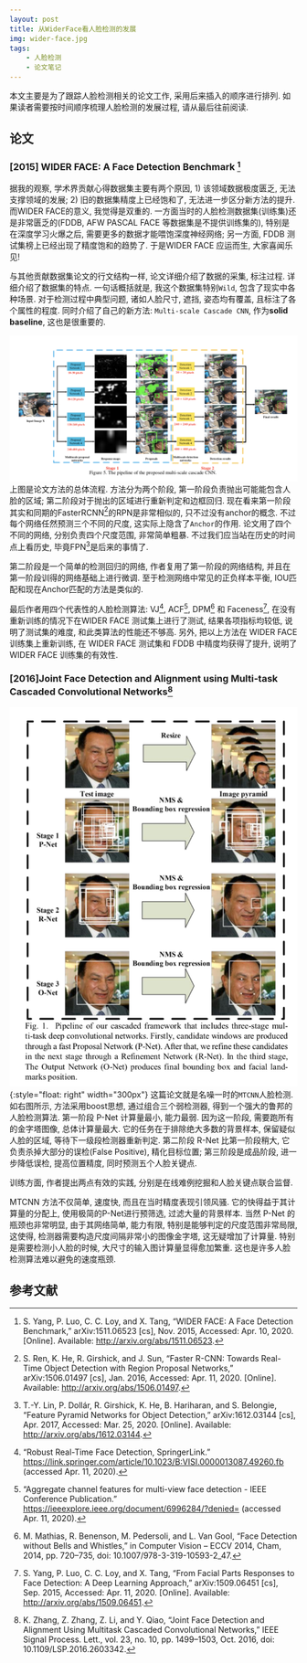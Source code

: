 ```yaml
---
layout: post
title: 从WiderFace看人脸检测的发展
img: wider-face.jpg
tags:
    - 人脸检测
    - 论文笔记
---
```


本文主要是为了跟踪人脸检测相关的论文工作, 采用后来插入的顺序进行排列. 如果读者需要按时间顺序梳理人脸检测的发展过程, 请从最后往前阅读.

## 论文

### **[2015] WIDER FACE: A Face Detection Benchmark** [^1]  
  据我的观察, 学术界贡献心得数据集主要有两个原因, 1) 该领域数据极度匮乏, 无法支撑领域的发展; 2) 旧的数据集精度上已经饱和了, 无法进一步区分新方法的提升.
  而WIDER FACE的意义, 我觉得是双重的. 一方面当时的人脸检测数据集(训练集)还是非常匮乏的(FDDB, AFW PASCAL FACE 等数据集是不提供训练集的), 
  特别是在深度学习火爆之后, 需要更多的数据才能喂饱深度神经网络; 另一方面, FDDB 测试集榜上已经出现了精度饱和的趋势了. 于是WIDER FACE 应运而生, 大家喜闻乐见!
  
  与其他贡献数据集论文的行文结构一样, 论文详细介绍了数据的采集, 标注过程. 详细介绍了数据集的特点. 一句话概括就是, 我这个数据集特别`Wild`, 
  包含了现实中各种场景. 对于检测过程中典型问题, 诸如人脸尺寸, 遮挡, 姿态均有覆盖, 且标注了各个属性的程度. 同时介绍了自己的新方法: `Multi-scale Cascade CNN`, 
  作为**solid baseline**, 这也是很重要的.

  ![](/assets/img/multi-scale-cascade-cnn.png)
  上图是论文方法的总体流程. 方法分为两个阶段, 第一阶段负责抛出可能能包含人脸的区域; 第二阶段对于抛出的区域进行重新判定和边框回归. 现在看来第一阶段其实和同期的FasterRCNN[^2]的RPN是非常相似的, 只不过没有anchor的概念. 不过每个网络任然预测三个不同的尺度, 这实际上隐含了`Anchor`的作用. 论文用了四个不同的网络, 分别负责四个尺度范围, 非常简单粗暴. 不过我们应当站在历史的时间点上看历史, 毕竟FPN[^3]是后来的事情了.

  第二阶段是一个简单的检测回归的网络, 作者复用了第一阶段的网络结构, 并且在第一阶段训得的网络基础上进行微调. 至于检测网络中常见的正负样本平衡, IOU匹配和现在Anchor匹配的方法是类似的.

  最后作者用四个代表性的人脸检测算法: VJ[^4], ACF[^5], DPM[^6] 和 Faceness[^7], 在没有重新训练的情况下在WIDER FACE 测试集上进行了测试, 结果各项指标均较低, 说明了测试集的难度, 和此类算法的性能还不够高. 另外, 把以上方法在 WIDER FACE 训练集上重新训练, 在 WIDER FACE 测试集和 FDDB 中精度均获得了提升, 说明了 WIDER FACE 训练集的有效性. 
  
### **[2016]Joint Face Detection and Alignment using Multi-task Cascaded Convolutional Networks**[^8]
  ![](/assets/img/MTCNN.png){:style="float: right" width="300px"} 
  这篇论文就是名噪一时的`MTCNN`人脸检测. 如右图所示, 方法采用boost思想, 通过组合三个弱检测器, 得到一个强大的鲁邦的人脸检测算法. 第一阶段 P-Net 计算量最小, 能力最弱. 因为这一阶段, 需要跑所有的金字塔图像, 总体计算量最大. 它的任务在于排除绝大多数的背景样本, 保留疑似人脸的区域, 等待下一级段检测器重新判定. 第二阶段 R-Net 比第一阶段稍大, 它负责杀掉大部分的误检(False Positive), 精化目标位置; 第三阶段是成品阶段, 进一步降低误检, 提高位置精度, 同时预测五个人脸关键点.

  训练方面, 作者提出两点有效的实践, 分别是在线难例挖掘和人脸关键点联合监督. 

  MTCNN 方法不仅简单, 速度快, 而且在当时精度表现引领风骚. 它的快得益于其计算量的分配上, 使用极简的P-Net进行预筛选, 过滤大量的背景样本. 当然 P-Net 的瓶颈也非常明显, 由于其网络简单, 能力有限, 特别是能够判定的尺度范围非常局限, 这使得, 检测器需要构造尺度间隔非常小的图像金字塔, 这无疑增加了计算量. 特别是需要检测小人脸的时候, 大尺寸的输入图计算量显得愈加繁重. 这也是许多人脸检测算法难以避免的速度瓶颈.
  


## 参考文献

[^1]: S. Yang, P. Luo, C. C. Loy, and X. Tang, “WIDER FACE: A Face Detection Benchmark,” arXiv:1511.06523 [cs], Nov. 2015, Accessed: Apr. 10, 2020. [Online]. Available: http://arxiv.org/abs/1511.06523.
[^2]: S. Ren, K. He, R. Girshick, and J. Sun, “Faster R-CNN: Towards Real-Time Object Detection with Region Proposal Networks,” arXiv:1506.01497 [cs], Jan. 2016, Accessed: Apr. 11, 2020. [Online]. Available: http://arxiv.org/abs/1506.01497.
[^3]: T.-Y. Lin, P. Dollár, R. Girshick, K. He, B. Hariharan, and S. Belongie, “Feature Pyramid Networks for Object Detection,” arXiv:1612.03144 [cs], Apr. 2017, Accessed: Mar. 25, 2020. [Online]. Available: http://arxiv.org/abs/1612.03144.
[^4]: “Robust Real-Time Face Detection, SpringerLink.” https://link.springer.com/article/10.1023/B:VISI.0000013087.49260.fb (accessed Apr. 11, 2020).
[^5]: “Aggregate channel features for multi-view face detection - IEEE Conference Publication.” https://ieeexplore.ieee.org/document/6996284/?denied= (accessed Apr. 11, 2020).
[^6]: M. Mathias, R. Benenson, M. Pedersoli, and L. Van Gool, “Face Detection without Bells and Whistles,” in Computer Vision – ECCV 2014, Cham, 2014, pp. 720–735, doi: 10.1007/978-3-319-10593-2_47.
[^7]: S. Yang, P. Luo, C. C. Loy, and X. Tang, “From Facial Parts Responses to Face Detection: A Deep Learning Approach,” arXiv:1509.06451 [cs], Sep. 2015, Accessed: Apr. 11, 2020. [Online]. Available: http://arxiv.org/abs/1509.06451.
[^8]: K. Zhang, Z. Zhang, Z. Li, and Y. Qiao, “Joint Face Detection and Alignment Using Multitask Cascaded Convolutional Networks,” IEEE Signal Process. Lett., vol. 23, no. 10, pp. 1499–1503, Oct. 2016, doi: 10.1109/LSP.2016.2603342.



